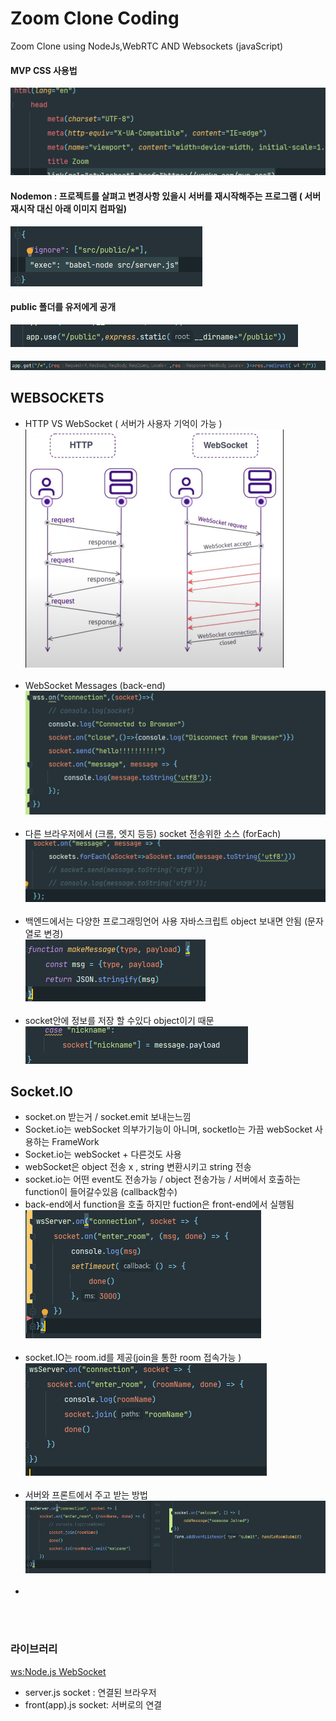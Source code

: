 # Zoom Clone Coding

Zoom Clone using NodeJs,WebRTC AND Websockets (javaScript)

#### MVP CSS 사용법

![img.png](img.png)

#### Nodemon : 프로젝트를 살펴고 변경사항 있을시 서버를 재시작해주는 프로그램 ( 서버 재시작 대신 아래 이미지 컴파일)

![img1.png](img1.png)

#### public 폴더를 유저에게 공개

![img2.png](img3.png)

####        

![img4.png](img2.png)

## WEBSOCKETS

- HTTP VS WebSocket ( 서버가 사용자 기억이 가능 )
  ![img_1.png](img_1.png) <br/><br/>
- WebSocket Messages (back-end)
  ![img_2.png](img_2.png) <br/><br/>
- 다른 브라우저에서 (크롬, 엣지 등등) socket 전송위한 소스 (forEach)
  ![img_3.png](img_3.png) <br/><br/>
- 백엔드에서는 다양한 프로그래밍언어 사용 자바스크립트 object 보내면 안됨 (문자열로 변경)  
  ![img_4.png](img_4.png) <br/><br/>
- socket안에 정보를 저장 할 수있다 object이기 때문
  ![img_5.png](img_5.png)

## Socket.IO

- socket.on 받는거 / socket.emit 보내는느낌
- Socket.io는 webSocket 의부가기능이 아니며, socketIo는 가끔 webSocket 사용하는 FrameWork
- Socket.io는 webSocket + 다른것도 사용
- webSocket은 object 전송 x , string 변환시키고 string 전송
- socket.io는 어떤 event도 전송가능 / object 전송가능 / 서버에서 호출하는 function이 들어갈수있음 (callback함수)
- back-end에서 function을 호출 하지만 fuction은 front-end에서 실행됨
  ![img_6.png](img_6.png) <br/><br/>
- socket.IO는 room.id를 제공(join을 통한 room 접속가능 )
  ![img_7.png](img_7.png) <br/><br/>
- 서버와 프론트에서 주고 받는 방법
  ![img_8.png](img_8.png) <br/><br/>
-

<br/><br/>

### 라이브러리

[ws:Node.js WebSocket](https://www.npmjs.com/package/ws) <br/>

- server.js socket : 연결된 브라우저
- front(app).js socket:  서버로의 연결

[comment]: <> (https://nomadcoders.co/noom/lectures/3103)

